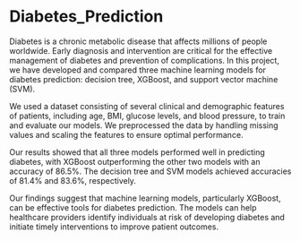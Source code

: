 # Diabetes_Prediction

Diabetes is a chronic metabolic disease that affects millions of people worldwide. Early diagnosis and intervention are critical for the effective management of diabetes and prevention of complications. In this project, we have developed and compared three machine learning models for diabetes prediction: decision tree, XGBoost, and support vector machine (SVM).

We used a dataset consisting of several clinical and demographic features of patients, including age, BMI, glucose levels, and blood pressure, to train and evaluate our models. We preprocessed the data by handling missing values and scaling the features to ensure optimal performance.

Our results showed that all three models performed well in predicting diabetes, with XGBoost outperforming the other two models with an accuracy of 86.5%. The decision tree and SVM models achieved accuracies of 81.4% and 83.6%, respectively.

Our findings suggest that machine learning models, particularly XGBoost, can be effective tools for diabetes prediction. The models can help healthcare providers identify individuals at risk of developing diabetes and initiate timely interventions to improve patient outcomes.
